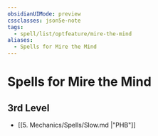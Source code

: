 ```yaml
---
obsidianUIMode: preview
cssclasses: json5e-note
tags:
  - spell/list/optfeature/mire-the-mind
aliases:
  - Spells for Mire the Mind
---
```

# Spells for Mire the Mind

## 3rd Level

- [[5. Mechanics/Spells/Slow.md \|"PHB"]]
